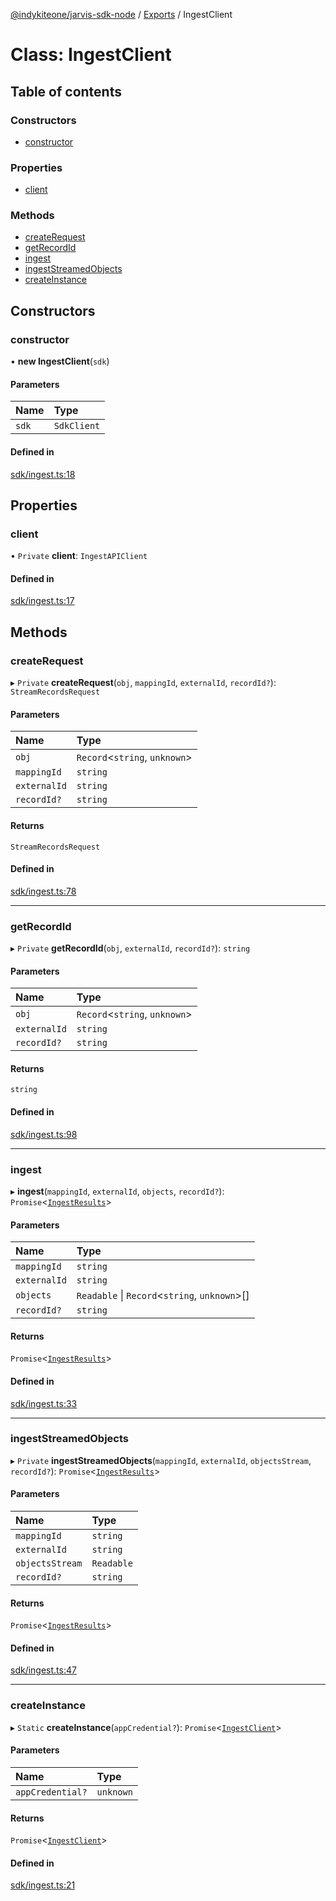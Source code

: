 [@indykiteone/jarvis-sdk-node](../README.md) / [Exports](../modules.md) / IngestClient

# Class: IngestClient

## Table of contents

### Constructors

- [constructor](IngestClient.md#constructor)

### Properties

- [client](IngestClient.md#client)

### Methods

- [createRequest](IngestClient.md#createrequest)
- [getRecordId](IngestClient.md#getrecordid)
- [ingest](IngestClient.md#ingest)
- [ingestStreamedObjects](IngestClient.md#ingeststreamedobjects)
- [createInstance](IngestClient.md#createinstance)

## Constructors

### constructor

• **new IngestClient**(`sdk`)

#### Parameters

| Name | Type |
| :------ | :------ |
| `sdk` | `SdkClient` |

#### Defined in

[sdk/ingest.ts:18](https://github.com/indykite/jarvis-sdk-node/blob/438b790/jarvis_sdk_node/src/sdk/ingest.ts#L18)

## Properties

### client

• `Private` **client**: `IngestAPIClient`

#### Defined in

[sdk/ingest.ts:17](https://github.com/indykite/jarvis-sdk-node/blob/438b790/jarvis_sdk_node/src/sdk/ingest.ts#L17)

## Methods

### createRequest

▸ `Private` **createRequest**(`obj`, `mappingId`, `externalId`, `recordId?`): `StreamRecordsRequest`

#### Parameters

| Name | Type |
| :------ | :------ |
| `obj` | `Record`<`string`, `unknown`\> |
| `mappingId` | `string` |
| `externalId` | `string` |
| `recordId?` | `string` |

#### Returns

`StreamRecordsRequest`

#### Defined in

[sdk/ingest.ts:78](https://github.com/indykite/jarvis-sdk-node/blob/438b790/jarvis_sdk_node/src/sdk/ingest.ts#L78)

___

### getRecordId

▸ `Private` **getRecordId**(`obj`, `externalId`, `recordId?`): `string`

#### Parameters

| Name | Type |
| :------ | :------ |
| `obj` | `Record`<`string`, `unknown`\> |
| `externalId` | `string` |
| `recordId?` | `string` |

#### Returns

`string`

#### Defined in

[sdk/ingest.ts:98](https://github.com/indykite/jarvis-sdk-node/blob/438b790/jarvis_sdk_node/src/sdk/ingest.ts#L98)

___

### ingest

▸ **ingest**(`mappingId`, `externalId`, `objects`, `recordId?`): `Promise`<[`IngestResults`](IngestResults.md)\>

#### Parameters

| Name | Type |
| :------ | :------ |
| `mappingId` | `string` |
| `externalId` | `string` |
| `objects` | `Readable` \| `Record`<`string`, `unknown`\>[] |
| `recordId?` | `string` |

#### Returns

`Promise`<[`IngestResults`](IngestResults.md)\>

#### Defined in

[sdk/ingest.ts:33](https://github.com/indykite/jarvis-sdk-node/blob/438b790/jarvis_sdk_node/src/sdk/ingest.ts#L33)

___

### ingestStreamedObjects

▸ `Private` **ingestStreamedObjects**(`mappingId`, `externalId`, `objectsStream`, `recordId?`): `Promise`<[`IngestResults`](IngestResults.md)\>

#### Parameters

| Name | Type |
| :------ | :------ |
| `mappingId` | `string` |
| `externalId` | `string` |
| `objectsStream` | `Readable` |
| `recordId?` | `string` |

#### Returns

`Promise`<[`IngestResults`](IngestResults.md)\>

#### Defined in

[sdk/ingest.ts:47](https://github.com/indykite/jarvis-sdk-node/blob/438b790/jarvis_sdk_node/src/sdk/ingest.ts#L47)

___

### createInstance

▸ `Static` **createInstance**(`appCredential?`): `Promise`<[`IngestClient`](IngestClient.md)\>

#### Parameters

| Name | Type |
| :------ | :------ |
| `appCredential?` | `unknown` |

#### Returns

`Promise`<[`IngestClient`](IngestClient.md)\>

#### Defined in

[sdk/ingest.ts:21](https://github.com/indykite/jarvis-sdk-node/blob/438b790/jarvis_sdk_node/src/sdk/ingest.ts#L21)
